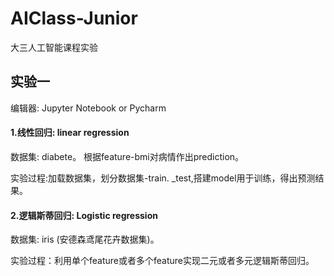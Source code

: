 # AIClass-Junior
大三人工智能课程实验

## 实验一

编辑器: Jupyter Notebook or Pycharm

#### 1.线性回归: linear regression

数据集: diabete。 根据feature-bmi对病情作出prediction。

实验过程:加载数据集，划分数据集-train. _test,搭建model用于训练，得出预测结果。

#### 2.逻辑斯蒂回归: Logistic regression

数据集: iris (安德森鸢尾花卉数据集)。

实验过程：利用单个feature或者多个feature实现二元或者多元逻辑斯蒂回归。